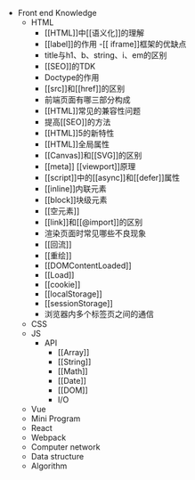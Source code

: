 - Front end Knowledge
  - HTML
  	- [[HTML]]中[[语义化]]的理解
  	- [[label]]的作用
  	-[[ iframe]]框架的优缺点
  	- title与h1、b、string、i、em的区别
  	- [[SEO]]的TDK
  	- Doctype的作用
  	- [[src]]和[[href]]的区别
  	- 前端页面有哪三部分构成
  	- [[HTML]]常见的兼容性问题
  	- 提高[[SEO]]的方法
  	- [[HTML]]5的新特性
  	- [[HTML]]全局属性
  	- [[Canvas]]和[[SVG]]的区别
  	- [[meta]] [[viewport]]原理
  	- [[script]]中的[[async]]和[[defer]]属性
  	- [[inline]]内联元素
  	- [[block]]块级元素
  	- [[空元素]]
  	- [[link]]和[[@import]]的区别
  	- 渲染页面时常见哪些不良现象
  	- [[回流]]
  	- [[重绘]]
  	- [[DOMContentLoaded]]
  	- [[Load]]
  	- [[cookie]]
  	- [[localStorage]]
  	- [[sessionStorage]]
  	- 浏览器内多个标签页之间的通信
  - CSS
  - JS
  	- API
  		- [[Array]]
  		- [[String]]
  		- [[Math]]
  		- [[Date]]
  		- [[DOM]]  
  		- I/O
  - Vue
  - Mini Program
  - React
  - Webpack
  - Computer network
  - Data structure
  - Algorithm